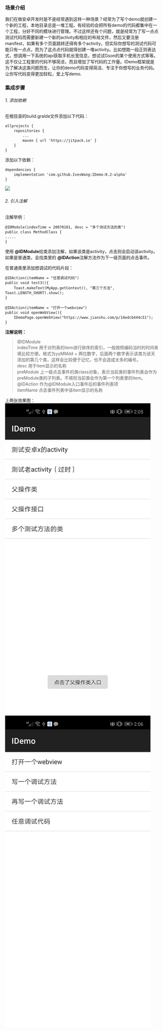### 场景介绍
我们在做安卓开发时是不是经常遇到这样一种场景？经常为了写个demo就创建一个新的工程，本地目录总是一堆工程。有经验的会把所有demo的代码都集中在一个工程，分好不同的模块进行管理。不过这样还有个问题，就是经常为了写一点点测试代码而需要新建一个新的activity和相应的布局文件，然后又要注册manifest，如果有多个页面跳转还得有多个activity，但实际你想写的测试代码可能只有一点点，而为了这点点代码就得创建一堆activity。比如想跑一段正则表达式，想调用一下系统的api获取手机长宽信息，想试试Gson的某个使用方式等等。这不仅让工程里的代码不够简洁，而且增加了写代码的工作量。IDemo框架就是为了解决这类问题而生，让你的demo代码变得简洁、专注于你想写的业务代码。让你写代码变得更加轻松，爱上写demo.
### 集成步骤
###### 1. 添加依赖
在根目录的build.gralde文件添加以下代码：
```
allprojects {
	repositories {
		...
		maven { url 'https://jitpack.io' }
	}
}
```

添加以下依赖：
```
dependencies {
	implementation 'com.github.IvesWang:IDemo:0.2-alpha'
}
```
[![](https://jitpack.io/v/IvesWang/IDemo.svg)](https://jitpack.io/#IvesWang/IDemo)

###### 2. 引入注解
注解举例：</br>

```
@IDModule(indexTime = 20070101, desc = "多个测试方法的类")
public class MethodClass {
.....
}
```
使用 **@IDModule**给类添加注解，如果该类是activity，点击则会启动该activity。如果是普通类，会找类里的 **@IDAction**注解方法作为下一级页面的点击事件。


在普通类里添加想调试的代码片段：
```
@IDAction(itemName = "任意调试代码")
public void test3(){
    Toast.makeText(MyApp.getContext(), "第三个方法", Toast.LENGTH_SHORT).show();
}

@IDAction(itemName = "打开一个webview")
public void openWebView(){
    IDemoPage.openWebView("https://www.jianshu.com/p/14edcb444c51");
}
```

**注解说明：**</br>
> @IDModule</br>
indexTime 用于对列表的item进行排序的索引，一般按照编码当时的时间来填比较方便。格式为yyMMdd + 两位数字，后面两个数字表示该类为该天添加的第几个类，这样会比较便于记忆，也不会造成太多的编号。</br>
desc 用于item显示的名称</br>
preModule 上一级点击事件的类class对象，表示当前类的事件列表会作为preModule类的子列表。不填则当前类会作为第一个列表里的item。</br>
@IDAction 作为@IDModule入口事件后的事件列表项</br>
itemName 点击事件列表中该item显示的名称

上两张效果图：
![image](https://github.com/IvesWang/IDemo/blob/master/shotsnap01.png)
![image](https://github.com/IvesWang/IDemo/blob/master/shotsnap02.png)
